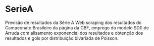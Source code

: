 # SerieA
Previsão de resultados da Série A
Web scraping dos resultados do Campeonato Brasileiro da página da CBF, emprego do modelo SD0 de Arruda com alisamento exponencial dos resultados e obtenção dos resultados e gols por distribuição bivariada de Poisson. 

